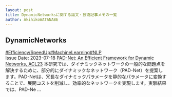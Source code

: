 ```yaml
---
layout: post
title: DynamicNetworksに関する論文・技術記事メモの一覧
author: AkihikoWATANABE
---
```

## DynamicNetworks
<div class="visible-content">
<a class="button" href="articles/Efficiency_SpeedUp.html">#Efficiency/SpeedUp</a><a class="button" href="articles/MachineLearning.html">#MachineLearning</a><a class="button" href="articles/NLP.html">#NLP</a><br><span class="issue_date">Issue Date: 2023-07-18</span>
<a href="https://github.com/AkihikoWatanabe/paper_notes/issues/856">PAD-Net: An Efficient Framework for Dynamic Networks, ACL23</a>
<span class="snippet">本研究では、ダイナミックネットワークの一般的な問題点を解決するために、部分的にダイナミックなネットワーク（PAD-Net）を提案します。PAD-Netは、冗長なダイナミックパラメータを静的なパラメータに変換することで、展開コストを削減し、効率的なネットワークを実現します。実験結果では、PAD-Ne ...</span>
</div>
